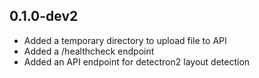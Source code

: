 ## 0.1.0-dev2

* Added a temporary directory to upload file to API 
* Added a /healthcheck endpoint
* Added an API endpoint for detectron2 layout detection
